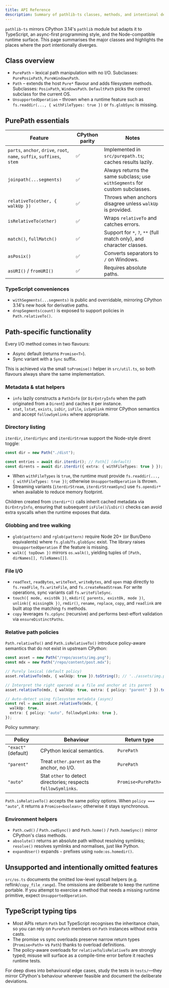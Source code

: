 ```yaml
---
title: API Reference
description: Summary of pathlib-ts classes, methods, and intentional deviations from CPython.
---
```


`pathlib-ts` mirrors CPython 3.14's `pathlib` module but adapts it to TypeScript, an async-first programming style, and the Node-compatible runtime surface. This page summarises the major classes and highlights the places where the port intentionally diverges.

## Class overview

- `PurePath` – lexical path manipulation with no I/O. Subclasses: `PurePosixPath`, `PureWindowsPath`.
- `Path` – extends the host `Pure*` flavour and adds filesystem methods. Subclasses: `PosixPath`, `WindowsPath`. `DefaultPath` picks the correct subclass for the current OS.
- `UnsupportedOperation` – thrown when a runtime feature such as `fs.readdir(..., { withFileTypes: true })` or `fs.globSync` is missing.

## PurePath essentials

| Feature                                                                  | CPython parity | Notes                                                                       |
| ------------------------------------------------------------------------ | -------------- | --------------------------------------------------------------------------- |
| `parts`, `anchor`, `drive`, `root`, `name`, `suffix`, `suffixes`, `stem` | ✅             | Implemented in `src/purepath.ts`; caches results lazily.                    |
| `joinpath(...segments)`                                                  | ✅             | Always returns the same subclass; use `withSegments` for custom subclasses. |
| `relativeTo(other, { walkUp })`                                          | ✅             | Throws when anchors disagree unless `walkUp` is provided.                   |
| `isRelativeTo(other)`                                                    | ✅             | Wraps `relativeTo` and catches errors.                                      |
| `match()`, `fullMatch()`                                                 | ✅             | Support for `*`, `?`, `**` (full match only), and character classes.        |
| `asPosix()`                                                              | ✅             | Converts separators to `/` on Windows.                                      |
| `asURI()` / `fromURI()`                                                  | ✅             | Requires absolute paths.                                                    |

### TypeScript conveniences

- `withSegments(...segments)` is public and overridable, mirroring CPython 3.14's new hook for derivative paths.
- `dropSegments(count)` is exposed to support policies in `Path.relativeTo()`.

## Path-specific functionality

Every I/O method comes in two flavours:

- Async default (returns `Promise<T>`).
- Sync variant with a `Sync` suffix.

This is achieved via the small `toPromise()` helper in `src/util.ts`, so both flavours always share the same implementation.

### Metadata & stat helpers

- `info` lazily constructs a `PathInfo` (or `DirEntryInfo` when the path originated from a `Dirent`) and caches it per instance.
- `stat`, `lstat`, `exists`, `isDir`, `isFile`, `isSymlink` mirror CPython semantics and accept `followSymlinks` where appropriate.

### Directory listing

`iterdir`, `iterdirSync` and `iterdirStream` support the Node-style dirent toggle:

```ts
const dir = new Path("./dist");

const entries = await dir.iterdir(); // Path[] (default)
const dirents = await dir.iterdir({ extra: { withFileTypes: true } }); // Dirent[]
```

- When `withFileTypes` is `true`, the runtime must provide `fs.readdir(..., { withFileTypes: true })`; otherwise `UnsupportedOperation` is thrown.
- Streaming variants (`iterdirStream`, `iterdirStreamSync`) use `fs.opendir*` when available to reduce memory footprint.

Children created from `iterdir*()` calls inherit cached metadata via `DirEntryInfo`, ensuring that subsequent `isFile()`/`isDir()` checks can avoid extra syscalls when the runtime exposes that data.

### Globbing and tree walking

- `glob(pattern)` and `rglob(pattern)` require Node 20+ (or Bun/Deno equivalents) where `fs.glob`/`fs.globSync` exist. The library raises `UnsupportedOperation` if the feature is missing.
- `walk({ topDown })` mirrors `os.walk()`, yielding tuples of `[Path, dirNames[], fileNames[]]`.

### File I/O

- `readText`, `readBytes`, `writeText`, `writeBytes`, and `open` map directly to `fs.readFile`, `fs.writeFile`, and `fs.createReadStream`. For write operations, sync variants call `fs.writeFileSync`.
- `touch({ mode, existOk })`, `mkdir({ parents, existOk, mode })`, `unlink({ missingOk })`, `rmdir()`, `rename`, `replace`, `copy`, and `readlink` are built atop the matching `fs` methods.
- `copy` leverages `fs.cpSync` (recursive) and performs best-effort validation via `ensureDistinctPaths`.

### Relative path policies

`Path.relativeTo()` and `Path.isRelativeTo()` introduce policy-aware semantics that do not exist in upstream CPython:

```ts
const asset = new Path("/repo/assets/img.png");
const mdx = new Path("/repo/content/post.mdx");

// Purely lexical (default policy)
asset.relativeTo(mdx, { walkUp: true }).toString(); // '../assets/img.png'

// Interpret the right operand as a file and anchor at its parent
asset.relativeTo(mdx, { walkUp: true, extra: { policy: "parent" } }).toString();

// Auto-detect using filesystem metadata (async)
const rel = await asset.relativeTo(mdx, {
  walkUp: true,
  extra: { policy: "auto", followSymlinks: true },
});
```

Policy summary:

| Policy              | Behaviour                                                      | Return type         |
| ------------------- | -------------------------------------------------------------- | ------------------- |
| `"exact"` (default) | CPython lexical semantics.                                     | `PurePath`          |
| `"parent"`          | Treat `other.parent` as the anchor, no I/O.                    | `PurePath`          |
| `"auto"`            | Stat `other` to detect directories; respects `followSymlinks`. | `Promise<PurePath>` |

`Path.isRelativeTo()` accepts the same policy options. When `policy === "auto"`, it returns a `Promise<boolean>`; otherwise it stays synchronous.

### Environment helpers

- `Path.cwd()` / `Path.cwdSync()` and `Path.home()` / `Path.homeSync()` mirror CPython's class methods.
- `absolute()` returns an absolute path without resolving symlinks; `resolve()` resolves symlinks and normalises, just like Python.
- `expandUser()` expands `~` prefixes using `node:os.homedir()`.

## Unsupported and intentionally omitted features

`src/os.ts` documents the omitted low-level syscall helpers (e.g. reflink/`copy_file_range`). The omissions are deliberate to keep the runtime portable. If you attempt to exercise a method that needs a missing runtime primitive, expect `UnsupportedOperation`.

## TypeScript typing tips

- Most APIs return `Path` but TypeScript recognises the inheritance chain, so you can rely on `PurePath` members on `Path` instances without extra casts.
- The promise vs sync overloads preserve narrow return types (`Promise<Path>` vs `Path`) thanks to overload definitions.
- The policy-aware overloads for `relativeTo`/`isRelativeTo` are strongly typed; misuse will surface as a compile-time error before it reaches runtime tests.

For deep dives into behavioural edge cases, study the tests in `tests/`—they mirror CPython's behaviour wherever feasible and document the deliberate deviations.
